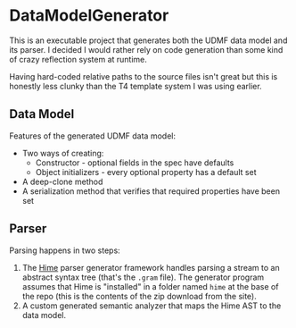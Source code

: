 # DataModelGenerator

This is an executable project that generates both the UDMF data model and its parser.  I decided I would rather rely on code generation than some kind of crazy reflection system at runtime.

Having hard-coded relative paths to the source files isn't great but this is honestly less clunky than the T4 template system I was using earlier.

## Data Model

Features of the generated UDMF data model:

* Two ways of creating:
  * Constructor - optional fields in the spec have defaults
  * Object initializers - every optional property has a default set
* A deep-clone method
* A serialization method that verifies that required properties have been set

## Parser

Parsing happens in two steps:

1) The [Hime](https://cenotelie.fr/projects/hime/) parser generator framework handles parsing a stream to an abstract syntax tree (that's the `.gram` file).  The generator program assumes that Hime is "installed" in a folder named `hime` at the base of the repo (this is the contents of the zip download from the site).
2) A custom generated semantic analyzer that maps the Hime AST to the data model.
